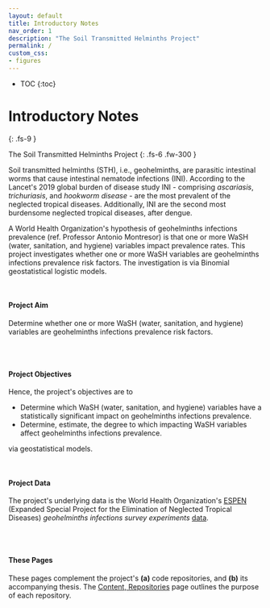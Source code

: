 ```yaml
---
layout: default
title: Introductory Notes
nav_order: 1
description: "The Soil Transmitted Helminths Project"
permalink: /
custom_css:
- figures
---
```



- TOC
{:toc}
  

# Introductory Notes
{: .fs-9 }

The Soil Transmitted Helminths Project
{: .fs-6 .fw-300 }


Soil transmitted helminths (STH), i.e., geohelminths, are parasitic intestinal worms that cause intestinal nematode 
infections (INI).  According to the Lancet's 2019 global burden of disease study INI - comprising *ascariasis*, *trichuriasis*, 
and *hookworm disease* - are the most prevalent of the neglected tropical diseases.  Additionally, INI are the second most 
burdensome neglected tropical diseases, after dengue.


A World Health Organization's hypothesis of geohelminths infections prevalence (ref. Professor Antonio Montresor) is that one 
or more WaSH (water, sanitation, and hygiene) variables impact prevalence rates.  This project investigates whether one or 
more WaSH variables are geohelminths infections prevalence risk factors.  The investigation is via Binomial geostatistical 
logistic models.

<br>

#### **Project Aim**
<p style="margin-top: 10px; margin-bottom: 30px">
Determine whether one or more WaSH (water, sanitation, and hygiene) variables are geohelminths infections prevalence risk factors.</p>

<br>

#### **Project Objectives**
<p style="margin-top: 10px; margin-bottom: 0px">
Hence, the project's objectives are to</p>

* Determine which WaSH (water, sanitation, and hygiene) variables have a statistically significant impact on geohelminths infections prevalence.
* Determine, estimate, the degree to which impacting WaSH variables affect geohelminths infections prevalence.

via geostatistical models.

<br>

#### **Project Data**
<p style="margin-top: 10px; margin-bottom: 30px">
The project's underlying data is the World Health Organization's <a href="https://espen.afro.who.int/" target="_blank">ESPEN</a>
(Expanded Special Project for the Elimination of Neglected Tropical Diseases) <i>geohelminths infections survey
experiments</i> <a href="https://admin.espen.afro.who.int/docs/api" target="_blank">data</a>.</p>

<br>

#### **These Pages**

<p style="margin-top: 10px; margin-bottom: 30px">
These pages complement the project's <b>(a)</b> code repositories, and <b>(b)</b> its accompanying 
thesis.  The <a href="/hub">Content, Repositories</a> page outlines the purpose of each repository.</p>

<br>
<br>

<br>
<br>

<br>
<br>

<br>
<br>